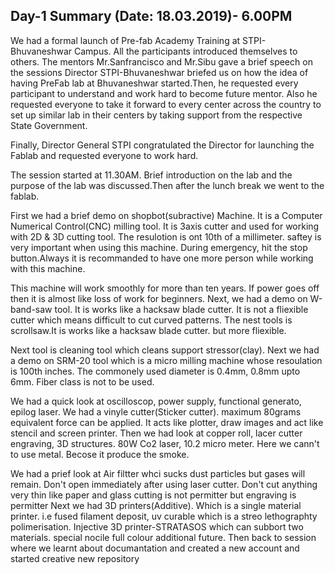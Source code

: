 ## Day-1 Summary (Date: 18.03.2019)- 6.00PM
We had a formal launch of Pre-fab Academy Training at STPI-Bhuvaneshwar Campus.
All the participants introduced themselves to others. The mentors Mr.Sanfrancisco and Mr.Sibu gave a brief speech on the sessions
Director STPI-Bhuvaneshwar briefed us on how the idea of having PreFab lab at Bhuvaneshwar started.Then, he requested every participant to understand and work hard to become future mentor. Also he requested everyone to take it forward to every center across the country to set up similar lab in their centers by taking support from the respective State Government.

Finally, Director General STPI congratulated the Director for launching the Fablab and  requested everyone to work hard.

The session started at 11.30AM. Brief introduction on the lab and the purpose of the lab was discussed.Then after the lunch break we went to the fablab. 

First we had a brief demo on shopbot(subractive) Machine. It is a Computer Numerical Control(CNC) milling tool. It is 3axis cutter and used for working with 2D & 3D cutting tool. The resulotion is ont 10th of a millimeter. saftey is very important when using this machine. During emergency, hit the stop button.Always it is recommanded to have one more person while working with this machine.

This machine will work smoothly for more than ten years. If power goes off then it is almost like loss of work for beginners. Next, we had a demo on W-band-saw tool. It is works like a hacksaw blade cutter. It is not a fliexible cutter which means difficult to cut curved patterns. The nest tools is scrollsaw.It is works like a hacksaw blade cutter. but more fliexible.

 Next tool is cleaning tool which cleans support stressor(clay). Next we had a demo on SRM-20 tool which is a micro milling machine whose resoulation is 100th inches. The commonely used diameter is 0.4mm, 0.8mm upto 6mm. Fiber class is not to be used.

We had a quick look at oscilloscop, power supply, functional generato, epilog laser. We had a vinyle cutter(Sticker cutter). maximum 80grams equivalent force can be applied. It acts like plotter, draw images and act like stencil and screen printer. Then we had look at copper roll, lacer cutter engraving, 3D structures. 80W Co2 laser, 10.2 micro meter. Here we cann't to use metal. Becose it produce the smoke.

 We had a prief look at Air filtter whci sucks dust particles but gases will remain. Don't open immediately after using laser cutter. Don't cut anything very thin like paper and glass cutting is not permitter but engraving is permitter  Next we had 3D printers(Additive). Which is a single material printer. i.e fused filament deposit, uv curable which is a streo lethographty polimerisation. Injective 3D printer-STRATASOS which can subbort two materials. special nocile full colour additional future. Then back to session where we learnt about documantation and created a new account and started creative new repository
